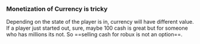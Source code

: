 
### Monetization of Currency is tricky
Depending on the state of the player is in, currency will have different value. If a player just started out, sure, maybe 100 cash is great but for someone who has millions its not. So ==selling cash for robux is not an option==.

